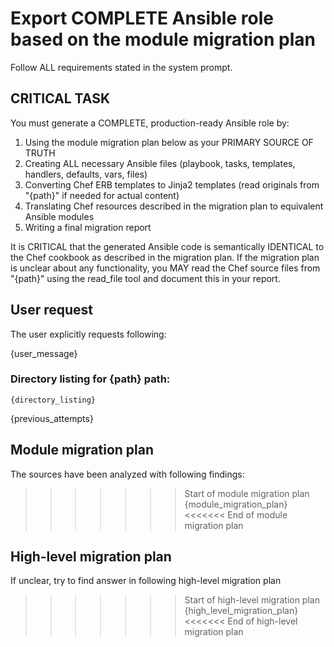 # Export COMPLETE Ansible role based on the module migration plan
Follow ALL requirements stated in the system prompt.

## CRITICAL TASK
You must generate a COMPLETE, production-ready Ansible role by:
1. Using the module migration plan below as your PRIMARY SOURCE OF TRUTH
2. Creating ALL necessary Ansible files (playbook, tasks, templates, handlers, defaults, vars, files)
3. Converting Chef ERB templates to Jinja2 templates (read originals from "{path}" if needed for actual content)
4. Translating Chef resources described in the migration plan to equivalent Ansible modules
5. Writing a final migration report

It is CRITICAL that the generated Ansible code is semantically IDENTICAL to the Chef cookbook as described in the migration plan.
If the migration plan is unclear about any functionality, you MAY read the Chef source files from "{path}" using the read_file tool and document this in your report.

## User request
The user explicitly requests following:

{user_message}

### Directory listing for {path} path:
```
{directory_listing}
```

{previous_attempts}

## Module migration plan
The sources have been analyzed with following findings:

>>>>>>> Start of module migration plan
{module_migration_plan}
<<<<<<<  End of module migration plan

## High-level migration plan
If unclear, try to find answer in following high-level migration plan

>>>>>>> Start of high-level migration plan
{high_level_migration_plan}
<<<<<<<  End of high-level migration plan

